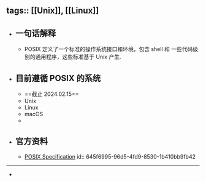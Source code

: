 tags:: [[Unix]], [[Linux]]
---

- ## 一句话解释
	- POSIX 定义了一个标准的操作系统接口和环境，包含 shell 和 一些代码级别的通用程序，这些标准基于 Unix 产生.
- ## 目前遵循 POSIX 的系统
	- ==截止 2024.02.15==
	- Unix
	- Linux
	- macOS
	-
- ## 官方资料
	- [POSIX Specification](https://pubs.opengroup.org/onlinepubs/9699919799/toc.htm)
	  id:: 645f6995-96d5-4fd9-8530-1b410bb9fb42
- ---
-